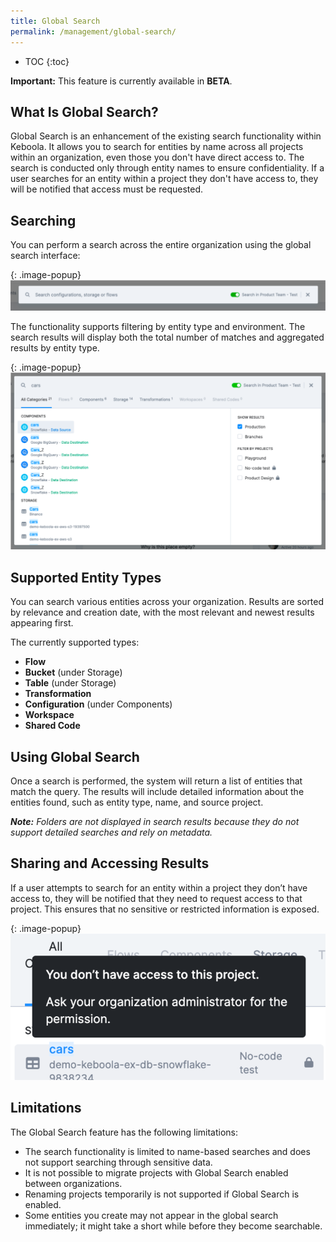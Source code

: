 ```yaml
---
title: Global Search
permalink: /management/global-search/
---
```


* TOC
{:toc}

<div class="clearfix"></div>
<div class="alert alert-warning" role="alert">
    <i class="fas fa-exclamation-circle"></i>
    <strong>Important:</strong> This feature is currently available in <strong>BETA</strong>.
</div>

## What Is Global Search?
Global Search is an enhancement of the existing search functionality within Keboola.
It allows you to search for entities by name across all projects within an organization, even those you don't have direct access to.
The search is conducted only through entity names to ensure confidentiality. If a user searches for an entity within a project they don't have access to,
they will be notified that access must be requested.

## Searching
You can perform a search across the entire organization using the global search interface:

{: .image-popup}
![Screenshot - Interface](/management/global-search/global-search-1.png)

The functionality supports filtering by entity type and environment. The search results will display both the total number of matches and
aggregated results by entity type.

{: .image-popup}
![Screenshot - Search Results](/management/global-search/global-search-2.png)

## Supported Entity Types
You can search various entities across your organization. Results are sorted by relevance and creation date,
with the most relevant and newest results appearing first.

The currently supported types:

- **Flow**
- **Bucket** (under Storage)
- **Table** (under Storage)
- **Transformation**
- **Configuration** (under Components)
- **Workspace**
- **Shared Code**

## Using Global Search
Once a search is performed, the system will return a list of entities that match the query. The results will include detailed information about the entities found,
such as entity type, name, and source project.

***Note:** Folders are not displayed in search results because they do not support detailed searches and rely on metadata.*

## Sharing and Accessing Results
If a user attempts to search for an entity within a project they don’t have access to, they will be notified that they need to request access to that project.
This ensures that no sensitive or restricted information is exposed.

{: .image-popup}
![Screenshot - No Access](/management/global-search/global-search-3.png)

## Limitations
The Global Search feature has the following limitations:

- The search functionality is limited to name-based searches and does not support searching through sensitive data.
- It is not possible to migrate projects with Global Search enabled between organizations.
- Renaming projects temporarily is not supported if Global Search is enabled.
- Some entities you create may not appear in the global search immediately; it might take a short while before they become searchable.
